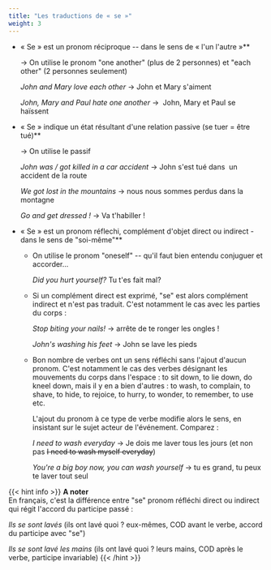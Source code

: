 ```yaml
---
title: "Les traductions de « se »"
weight: 3
---
```


- « Se » est un pronom réciproque -- dans le sens de « l'un l'autre »**

    → On utilise le pronom "one another" (plus de 2 personnes) et "each other" (2 personnes seulement)

    *John and Mary love each other*  → John et Mary s'aiment

    *John, Mary and Paul hate one another* →  John, Mary et Paul se haïssent

- « Se » indique un état résultant d'une relation passive (se tuer = être tué)**

    → On utilise le passif

    *John was / got killed in a car accident*  → John s'est tué dans  un accident de la route

    *We got lost in the mountains* → nous nous sommes perdus dans la montagne

    *Go and get dressed !*  → Va t'habiller !

- « Se » est un pronom réflechi, complément d'objet direct ou indirect -  dans le sens de "soi-même"**

    - On utilise le pronom "oneself" -- qu'il faut bien entendu conjuguer et accorder...

        *Did you hurt yourself?* Tu t'es fait mal?

    - Si un complément direct est exprimé, "se" est alors complément indirect et n'est pas traduit. C'est notamment le cas avec les parties du corps :

        *Stop biting your nails!* → arrête de te ronger les ongles !

        *John's washing his feet*  → John se lave les pieds

    - Bon nombre de verbes ont un sens réfléchi sans l'ajout d'aucun pronom. C'est notamment le cas des verbes désignant les mouvements du corps dans l'espace : to sit down, to lie down, do kneel down, mais il y en a bien d'autres : to wash, to complain, to shave, to hide, to rejoice, to hurry, to wonder, to remember, to use etc.

        L'ajout du pronom à ce type de verbe modifie alors le sens, en insistant sur le sujet acteur de l'événement. Comparez :

        *I need to wash everyday*  → Je dois me laver tous les jours (et non pas ~~I need to wash myself everyday~~)

        *You're a big boy now, you can wash yourself*  → tu es grand, tu peux te laver tout seul

{{< hint info >}}
**A noter**<br>
En français, c'est la différence entre "se" pronom réfléchi direct ou indirect qui régit l'accord du participe passé :

*Ils se sont lavés* (ils ont lavé quoi ? eux-mêmes, COD avant le verbe, accord du participe avec "se")

*Ils se sont lavé les mains* (ils ont lavé quoi ? leurs mains, COD après le verbe, participe invariable)
{{< /hint >}}

